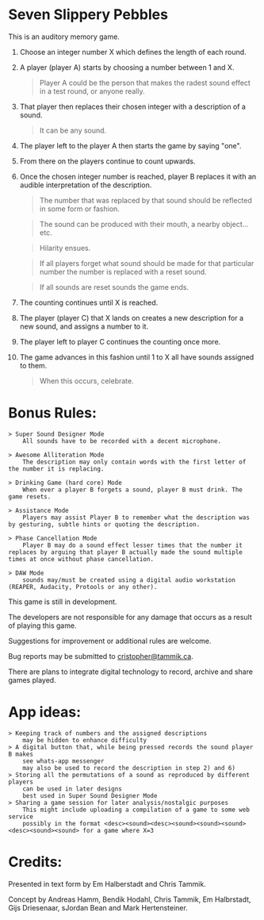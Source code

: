 # Seven Slippery Pebbles

This is an auditory memory game.

1) Choose an integer number X which defines the length of each round.

2) A player (player A) starts by choosing a number between 1 and X.
	
	> Player A could be the person that makes the radest sound effect in a test round, or anyone really.

3) That player then replaces their chosen integer with a description of a sound. 
	
	> It can be any sound.

4) The player left to the player A then starts the game by saying "one".

5) From there on the players continue to count upwards. 

6) Once the chosen integer number is reached, player B replaces it with an audible interpretation of the description.

	> The number that was replaced by that sound should be reflected in some form or fashion.
	
	> The sound can be produced with their mouth, a nearby object... etc.
	
	> Hilarity ensues.
	
	> If all players forget what sound should be made for that particular number the number is replaced with a reset sound.
	
	> If all sounds are reset sounds the game ends.

7) The counting continues until X is reached.

8) The player (player C) that X lands on creates a new description for a new sound, and assigns a number to it.

9) The player left to player C continues the counting once more.

10) The game advances in this fashion until 1 to X all have sounds assigned to them.
	
	> When this occurs, celebrate.

# Bonus Rules:	

	> Super Sound Designer Mode
		All sounds have to be recorded with a decent microphone.

	> Awesome Alliteration Mode
		The description may only contain words with the first letter of the number it is replacing.

	> Drinking Game (hard core) Mode
		When ever a player B forgets a sound, player B must drink. The game resets.

	> Assistance Mode
		Players may assist Player B to remember what the description was by gesturing, subtle hints or quoting the description.

	> Phase Cancellation Mode
		Player B may do a sound effect lesser times that the number it replaces by arguing that player B actually made the sound multiple times at once without phase cancellation.

	> DAW Mode
		sounds may/must be created using a digital audio workstation (REAPER, Audacity, Protools or any other).

This game is still in development.

The developers are not responsible for any damage that occurs as a result of playing this game.

Suggestions for improvement or additional rules are welcome.

Bug reports may be submitted to cristopher@tammik.ca.

There are plans to integrate digital technology to record, archive and share games played.

# App ideas:

	> Keeping track of numbers and the assigned descriptions
		may be hidden to enhance difficulty
	> A digital button that, while being pressed records the sound player B makes
		see whats-app messenger
		may also be used to record the description in step 2) and 6)
	> Storing all the permutations of a sound as reproduced by different players
		can be used in later designs
		best used in Super Sound Designer Mode
	> Sharing a game session for later analysis/nostalgic purposes
		This might include uploading a compilation of a game to some web service
		possibly in the format <desc><sound><desc><sound><sound><sound><desc><sound><sound> for a game where X=3

# Credits:

Presented in text form by Em Halberstadt and Chris Tammik.

Concept by Andreas Hamm, Bendik Hodahl, Chris Tammik, Em Halbrstadt, Gijs Driesenaar, sJordan Bean and Mark Hertensteiner.